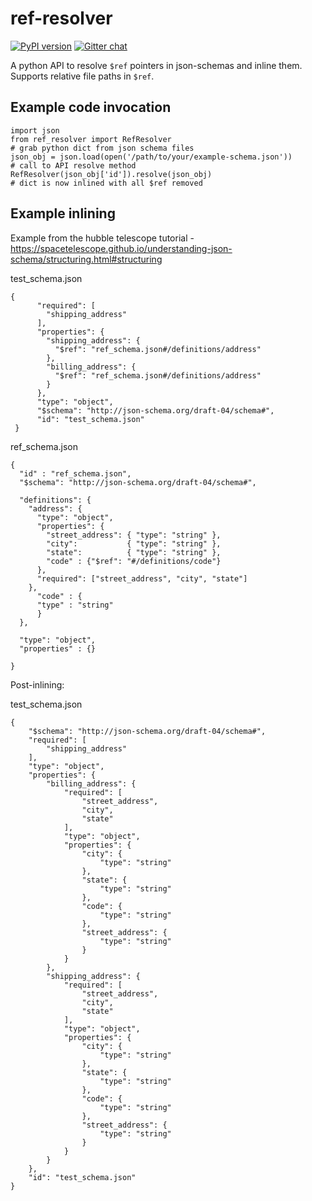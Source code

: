 # ref-resolver


[![PyPI version](https://badge.fury.io/py/ref-resolver.svg)](https://badge.fury.io/py/ref-resolver)
[![Gitter chat](https://badges.gitter.im/gitterHQ/gitter.png)](https://gitter.im/ref-resolver)

A python API to resolve `$ref` pointers in json-schemas and inline them. Supports relative file paths in `$ref`.

## Example code invocation

    import json
    from ref_resolver import RefResolver
    # grab python dict from json schema files
    json_obj = json.load(open('/path/to/your/example-schema.json'))
    # call to API resolve method
    RefResolver(json_obj['id']).resolve(json_obj)
    # dict is now inlined with all $ref removed

## Example inlining

Example from the hubble telescope tutorial - https://spacetelescope.github.io/understanding-json-schema/structuring.html#structuring
   
   test_schema.json
   
    {
          "required": [
            "shipping_address"
          ],
          "properties": {
            "shipping_address": {
              "$ref": "ref_schema.json#/definitions/address"
            },
            "billing_address": {
              "$ref": "ref_schema.json#/definitions/address"
            }
          },
          "type": "object",
          "$schema": "http://json-schema.org/draft-04/schema#",
          "id": "test_schema.json"
     }
	 
 ref_schema.json
 
    {
      "id" : "ref_schema.json",
      "$schema": "http://json-schema.org/draft-04/schema#",
    
      "definitions": {
        "address": {
          "type": "object",
          "properties": {
            "street_address": { "type": "string" },
            "city":           { "type": "string" },
            "state":          { "type": "string" },
			"code" : {"$ref": "#/definitions/code"}
          },
          "required": ["street_address", "city", "state"]
        },
          "code" : {
    	  "type" : "string"
          }
      },
    
      "type": "object",
      "properties" : {}
    
    }

Post-inlining:

test_schema.json

    {
        "$schema": "http://json-schema.org/draft-04/schema#",
        "required": [
            "shipping_address"
        ],
        "type": "object",
        "properties": {
            "billing_address": {
                "required": [
                    "street_address",
                    "city",
                    "state"
                ],
                "type": "object",
                "properties": {
                    "city": {
                        "type": "string"
                    },
                    "state": {
                        "type": "string"
                    },
                    "code": {
                        "type": "string"
                    },
                    "street_address": {
                        "type": "string"
                    }
                }
            },
            "shipping_address": {
                "required": [
                    "street_address",
                    "city",
                    "state"
                ],
                "type": "object",
                "properties": {
                    "city": {
                        "type": "string"
                    },
                    "state": {
                        "type": "string"
                    },
                    "code": {
                        "type": "string"
                    },
                    "street_address": {
                        "type": "string"
                    }
                }
            }
        },
        "id": "test_schema.json"
    }
